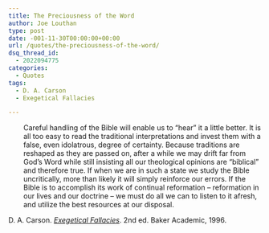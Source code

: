 ```yaml
---
title: The Preciousness of the Word
author: Joe Louthan
type: post
date: -001-11-30T00:00:00+00:00
url: /quotes/the-preciousness-of-the-word/
dsq_thread_id:
  - 2022094775
categories:
  - Quotes
tags:
  - D. A. Carson
  - Exegetical Fallacies

---
```

<p style="padding-left: 30px;">
  Careful handling of the Bible will enable us to &#8220;hear&#8221; it a little better. It is all too easy to read the traditional interpretations and invest them with a false, even idolatrous, degree of certainty. Because traditions are reshaped as they are passed on, after a while we may drift far from God&#8217;s Word while still insisting all our theological opinions are &#8220;biblical&#8221; and therefore true. If when we are in such a state we study the Bible uncritically, more than likely it will simply reinforce our errors. If the Bible is to accomplish its work of continual reformation &#8211; reformation in our lives and our doctrine &#8211; we must do all we can to listen to it afresh, and utilize the best resources at our disposal.
</p>

D. A. Carson. [_Exegetical Fallacies_][1]. 2nd ed. Baker Academic, 1996.

 [1]: https://www.amazon.com/dp/0801020867/ref=as_li_ss_til?tag=iamlipr-20&camp=0&creative=0&linkCode=as4&creativeASIN=0801020867&adid=0DFRRVJRDAF4V409Y6YR&